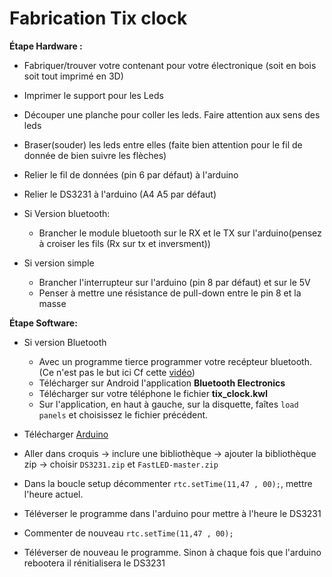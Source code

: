 # Fabrication Tix clock

**Étape Hardware :**
- Fabriquer/trouver votre contenant pour votre électronique (soit en bois soit tout imprimé en 3D)
- Imprimer le support pour les Leds
- Découper une planche pour coller les leds. Faire attention aux sens des leds
- Braser(souder) les leds entre elles (faite bien attention pour le fil de donnée de bien suivre les flèches)
- Relier le fil de données (pin 6 par défaut) à l'arduino
- Relier le DS3231 à l'arduino (A4 A5 par défaut)

- Si Version bluetooth:
    - Brancher le module bluetooth sur le RX et le TX sur l'arduino(pensez à croiser les fils (Rx sur tx et inversment))
- Si version simple
    - Brancher l'interrupteur sur l'arduino (pin 8 par défaut) et sur le 5V
    - Penser à mettre une résistance de pull-down entre le pin 8 et la masse


**Étape Software:**

- Si version Bluetooth
    - Avec un programme tierce programmer votre recépteur bluetooth. (Ce n'est pas le but ici Cf cette [vidéo](https://www.youtube.com/watch?v=iC564i0wf0k))
    - Télécharger sur Android l'application **Bluetooth Electronics** 
    - Télécharger sur votre téléphone le fichier **tix_clock.kwl**
    - Sur l'application, en haut à gauche, sur la disquette, faîtes `load panels` et choisissez le fichier précédent.

- Télécharger [Arduino](https://www.arduino.cc/en/Main/Software)
- Aller dans croquis -> inclure une bibliothèque -> ajouter la bibliothèque zip -> choisir `DS3231.zip` et `FastLED-master.zip`    
 - Dans la boucle setup décommenter `rtc.setTime(11,47 , 00);`, mettre l'heure actuel.
- Téléverser le programme dans l'arduino pour mettre à l'heure le DS3231
- Commenter de nouveau `rtc.setTime(11,47 , 00);` 
- Téléverser de nouveau le programme. Sinon à chaque fois que l'arduino rebootera il rénitialisera le DS3231

